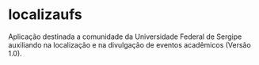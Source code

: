 # localizaufs
Aplicação destinada a comunidade da Universidade Federal de Sergipe auxiliando na localização e na divulgação de eventos acadêmicos (Versão 1.0).
